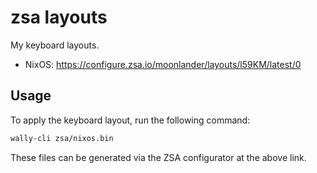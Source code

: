 # zsa layouts

My keyboard layouts.

- NixOS: https://configure.zsa.io/moonlander/layouts/l59KM/latest/0

## Usage

To apply the keyboard layout, run the following command:

```bash
wally-cli zsa/nixos.bin
```

These files can be generated via the ZSA configurator at the above link.
